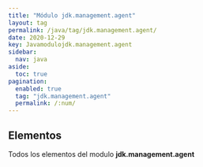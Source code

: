```yaml
---
title: "Módulo jdk.management.agent"
layout: tag
permalink: /java/tag/jdk.management.agent/
date: 2020-12-29
key: Javamodulojdk.management.agent
sidebar: 
  nav: java
aside: 
  toc: true
pagination: 
  enabled: true
  tag: "jdk.management.agent"
  permalink: /:num/
---
```


<h2>Elementos</h2>
Todos los elementos del modulo <strong>jdk.management.agent</strong>
